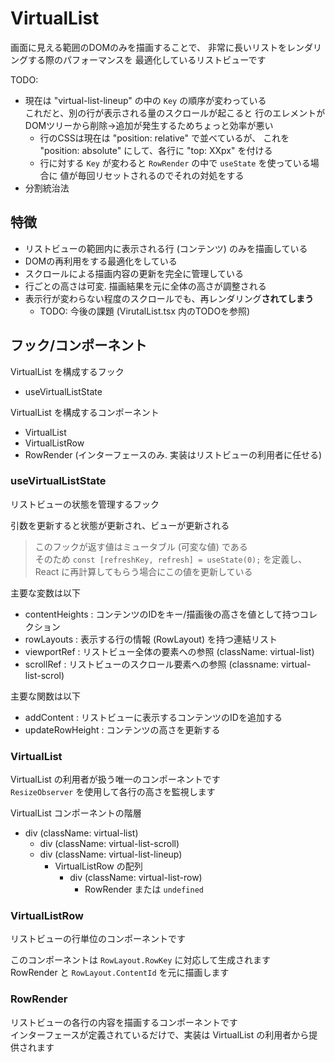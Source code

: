 # VirtualList

画面に見える範囲のDOMのみを描画することで、
非常に長いリストをレンダリングする際のパフォーマンスを
最適化しているリストビューです


TODO:
* 現在は "virtual-list-lineup" の中の `Key` の順序が変わっている\
  これだと、別の行が表示される量のスクロールが起こると
  行のエレメントがDOMツリーから削除→追加が発生するためちょっと効率が悪い
  * 行のCSSは現在は "position: relative" で並べているが、
    これを "position: absolute" にして、各行に "top: XXpx" を付ける
  * 行に対する `Key` が変わると `RowRender` の中で `useState` を使っている場合に
    値が毎回リセットされるのでそれの対処をする
* 分割統治法



## 特徴

* リストビューの範囲内に表示される行 (コンテンツ) のみを描画している
* DOMの再利用をする最適化をしている
* スクロールによる描画内容の更新を完全に管理している
* 行ごとの高さは可変. 描画結果を元に全体の高さが調整される
* 表示行が変わらない程度のスクロールでも、再レンダリング**されてしまう**
  * TODO: 今後の課題 (VirutalList.tsx 内のTODOを参照)


## フック/コンポーネント

VirtualList を構成するフック
* useVirtualListState

VirtualList を構成するコンポーネント
* VirtualList
* VirtualListRow
* RowRender (インターフェースのみ. 実装はリストビューの利用者に任せる)


### useVirtualListState

リストビューの状態を管理するフック

引数を更新すると状態が更新され、ビューが更新される

> このフックが返す値はミュータブル (可変な値) である\
> そのため
> `const [refreshKey, refresh] = useState(0);`
> を定義し、React に再計算してもらう場合にこの値を更新している

主要な変数は以下
* contentHeights : コンテンツのIDをキー/描画後の高さを値として持つコレクション
* rowLayouts : 表示する行の情報 (RowLayout) を持つ連結リスト
* viewportRef : リストビュー全体の要素への参照 (className: virtual-list)
* scrollRef : リストビューのスクロール要素への参照 (classname: virtual-list-scrol)

主要な関数は以下
* addContent : リストビューに表示するコンテンツのIDを追加する
* updateRowHeight : コンテンツの高さを更新する


### VirtualList
VirtualList の利用者が扱う唯一のコンポーネントです\
`ResizeObserver` を使用して各行の高さを監視します


VirtualList コンポーネントの階層

* div (className: virtual-list)
  * div (className: virtual-list-scroll)
  * div (className: virtual-list-lineup)
    * VirtualListRow の配列
      * div (className: virtual-list-row)
        * RowRender または `undefined`


### VirtualListRow
リストビューの行単位のコンポーネントです

このコンポーネントは `RowLayout.RowKey` に対応して生成されます\
RowRender と `RowLayout.ContentId` を元に描画します

### RowRender
リストビューの各行の内容を描画するコンポーネントです\
インターフェースが定義されているだけで、実装は VirtualList の利用者から提供されます
